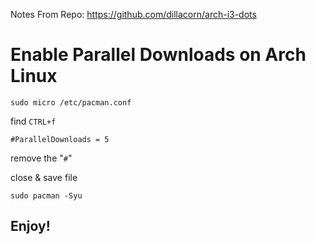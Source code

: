 Notes From Repo: https://github.com/dillacorn/arch-i3-dots

# Enable Parallel Downloads on Arch Linux

`sudo micro /etc/pacman.conf`

find `CTRL+f`

`#ParallelDownloads = 5`

remove the "`#`"

close & save file

`sudo pacman -Syu`

## Enjoy!